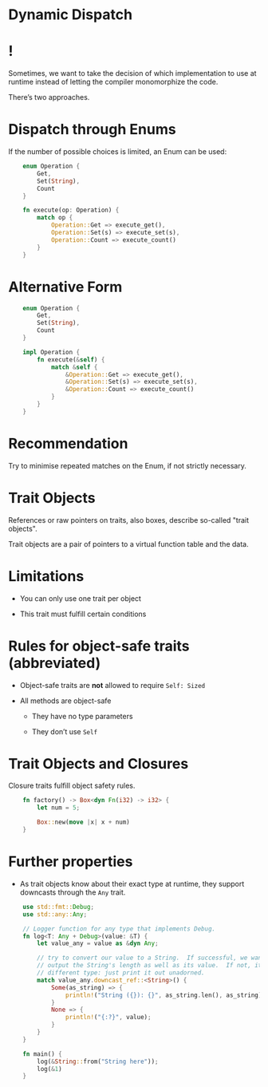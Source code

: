 # Dynamic Dispatch

!
=

Sometimes, we want to take the decision of which implementation to use
at runtime instead of letting the compiler monomorphize the code.

There’s two approaches.

Dispatch through Enums
======================

If the number of possible choices is limited, an Enum can be used:
```rust
    enum Operation {
        Get,
        Set(String),
        Count
    }

    fn execute(op: Operation) {
        match op {
            Operation::Get => execute_get(),
            Operation::Set(s) => execute_set(s),
            Operation::Count => execute_count()
        }
    }
```
Alternative Form
================
```rust
    enum Operation {
        Get,
        Set(String),
        Count
    }

    impl Operation {
        fn execute(&self) {
            match &self {
                &Operation::Get => execute_get(),
                &Operation::Set(s) => execute_set(s),
                &Operation::Count => execute_count()
            }
        }
    }
```
Recommendation
==============

Try to minimise repeated matches on the Enum, if not strictly necessary.

Trait Objects
=============

References or raw pointers on traits, also boxes, describe so-called
"trait objects".

Trait objects are a pair of pointers to a virtual function table and the
data.

Limitations
===========

-   You can only use one trait per object

-   This trait must fulfill certain conditions

Rules for object-safe traits (abbreviated)
==========================================

-   Object-safe traits are **not** allowed to require `Self: Sized`

-   All methods are object-safe

    -   They have no type parameters

    -   They don’t use `Self`

Trait Objects and Closures
==========================

Closure traits fulfill object safety rules.

```rust
    fn factory() -> Box<dyn Fn(i32) -> i32> {
        let num = 5;

        Box::new(move |x| x + num)
    }
```
Further properties
==================

-   As trait objects know about their exact type at runtime, they
    support downcasts through the `Any` trait.

<!-- -->
```rust
    use std::fmt::Debug;
    use std::any::Any;

    // Logger function for any type that implements Debug.
    fn log<T: Any + Debug>(value: &T) {
        let value_any = value as &dyn Any;

        // try to convert our value to a String.  If successful, we want to
        // output the String's length as well as its value.  If not, it's a
        // different type: just print it out unadorned.
        match value_any.downcast_ref::<String>() {
            Some(as_string) => {
                println!("String ({}): {}", as_string.len(), as_string);
            }
            None => {
                println!("{:?}", value);
            }
        }
    }

    fn main() {
        log(&String::from("String here"));
        log(&1)
    }
```

